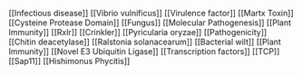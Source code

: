 [[Infectious disease]]
[[Vibrio vulnificus]]
[[Virulence factor]]
[[Martx Toxin]]
[[Cysteine Protease Domain]]
[[Fungus]]
[[Molecular Pathogenesis]]
[[Plant Immunity]]
[[Rxlr]]
[[Crinkler]]
[[Pyricularia oryzae]]
[[Pathogenicity]]
[[Chitin deacetylase]]
[[Ralstonia solanacearum]]
[[Bacterial wilt]]
[[Plant Immunity]]
[[Novel E3 Ubiquitin Ligase]]
[[Transcription factors]]
[[TCP]]
[[Sap11]]
[[Hishimonus Phycitis]]
